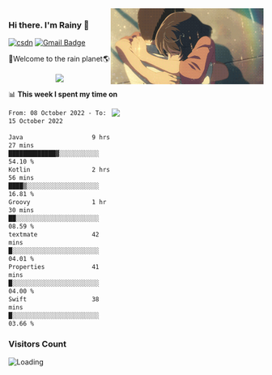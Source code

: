 <img  align='right' height="150" src="https://github.com/LikeRainDay/LikeRainDay/blob/master/pic/img_rain_1.gif?raw=true">



### Hi there. I'm Rainy :lemon:

[![csdn](https://img.shields.io/badge/-csdn-c14438?style=flat-square&logo=c&logoColor=white)](https://blog.csdn.net/qq_15807167)
[![Gmail Badge](https://img.shields.io/badge/-gmail-c14438?style=flat-square&logo=Gmail&logoColor=white&link=mailto:houshuai0816@gmail.com)](mailto:houshuai0816@gmail.com)

🚀Welcome to the rain planet🌎

<center>
<img align='center'  src="https://source.unsplash.com/random/1200x600">
</center>

📊 **This week I spent my time on**

<img align='right'   width="300" src="https://github-readme-stats.vercel.app/api?username=LikeRainDay&show_icons=true&title_color=fff&icon_color=79ff97&text_color=9f9f9f&bg_color=151515&count_private=true">

<!--START_SECTION:waka-->

```text
From: 08 October 2022 - To: 15 October 2022

Java                   9 hrs 27 mins   █████████████▓░░░░░░░░░░░   54.10 %
Kotlin                 2 hrs 56 mins   ████▒░░░░░░░░░░░░░░░░░░░░   16.81 %
Groovy                 1 hr 30 mins    ██░░░░░░░░░░░░░░░░░░░░░░░   08.59 %
textmate               42 mins         █░░░░░░░░░░░░░░░░░░░░░░░░   04.01 %
Properties             41 mins         █░░░░░░░░░░░░░░░░░░░░░░░░   04.00 %
Swift                  38 mins         █░░░░░░░░░░░░░░░░░░░░░░░░   03.66 %
```

<!--END_SECTION:waka-->

### Visitors Count
<img align="left" src = "https://profile-counter.glitch.me/LikeRainDay/count.svg" alt ="Loading">
